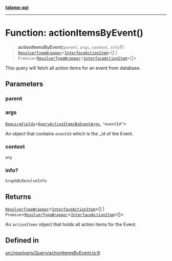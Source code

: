 [**talawa-api**](../../../../README.md)

***

# Function: actionItemsByEvent()

> **actionItemsByEvent**(`parent`, `args`, `context`, `info`?): [`ResolverTypeWrapper`](../../../../types/generatedGraphQLTypes/type-aliases/ResolverTypeWrapper.md)\<[`InterfaceActionItem`](../../../../models/ActionItem/interfaces/InterfaceActionItem.md)\>[] \| `Promise`\<[`ResolverTypeWrapper`](../../../../types/generatedGraphQLTypes/type-aliases/ResolverTypeWrapper.md)\<[`InterfaceActionItem`](../../../../models/ActionItem/interfaces/InterfaceActionItem.md)\>[]\>

This query will fetch all action items for an event from database.

## Parameters

### parent

### args

[`RequireFields`](../../../../types/generatedGraphQLTypes/type-aliases/RequireFields.md)\<[`QueryActionItemsByEventArgs`](../../../../types/generatedGraphQLTypes/type-aliases/QueryActionItemsByEventArgs.md), `"eventId"`\>

An object that contains `eventId` which is the _id of the Event.

### context

`any`

### info?

`GraphQLResolveInfo`

## Returns

[`ResolverTypeWrapper`](../../../../types/generatedGraphQLTypes/type-aliases/ResolverTypeWrapper.md)\<[`InterfaceActionItem`](../../../../models/ActionItem/interfaces/InterfaceActionItem.md)\>[] \| `Promise`\<[`ResolverTypeWrapper`](../../../../types/generatedGraphQLTypes/type-aliases/ResolverTypeWrapper.md)\<[`InterfaceActionItem`](../../../../models/ActionItem/interfaces/InterfaceActionItem.md)\>[]\>

An `actionItems` object that holds all action items for the Event.

## Defined in

[src/resolvers/Query/actionItemsByEvent.ts:9](https://github.com/Suyash878/talawa-api/blob/b5a9d8b4a1ea678a3d6f5b710b3721f91a3052fc/src/resolvers/Query/actionItemsByEvent.ts#L9)
